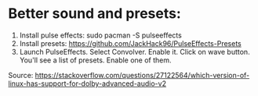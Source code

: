 

Better sound and presets:
=========================

1. Install pulse effects: sudo pacman -S pulseeffects
2. Install presets: https://github.com/JackHack96/PulseEffects-Presets
3. Launch PulseEffects. Select Convolver. Enable it. Click on wave button. You'll see a list of presets. Enable one of them.


Source: https://stackoverflow.com/questions/27122564/which-version-of-linux-has-support-for-dolby-advanced-audio-v2
